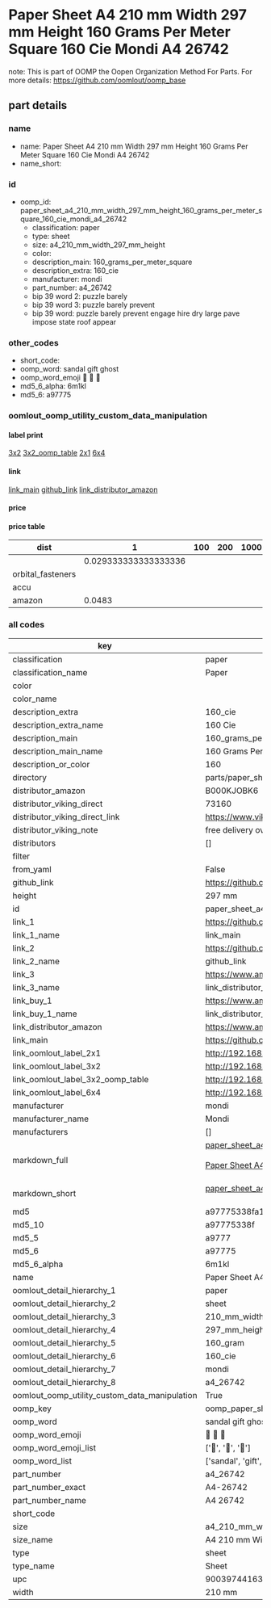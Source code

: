# Paper Sheet A4 210 mm Width 297 mm Height 160 Grams Per Meter Square 160 Cie Mondi A4 26742  

note: This is part of OOMP the Oopen Organization Method For Parts. For more details: https://github.com/oomlout/oomp_base

##  part details





### name
* name: Paper Sheet A4 210 mm Width 297 mm Height 160 Grams Per Meter Square 160 Cie Mondi A4 26742
* name_short: 
### id
* oomp_id: paper_sheet_a4_210_mm_width_297_mm_height_160_grams_per_meter_square_160_cie_mondi_a4_26742
  * classification: paper
  * type: sheet
  * size: a4_210_mm_width_297_mm_height
  * color: 
  * description_main: 160_grams_per_meter_square
  * description_extra: 160_cie
  * manufacturer: mondi
  * part_number: a4_26742
  * bip 39 word 2: puzzle barely
  * bip 39 word 3: puzzle barely prevent
  * bip 39 word: puzzle barely prevent engage hire dry large pave impose state roof appear

### other_codes
* short_code: 
* oomp_word: sandal gift ghost
* oomp_word_emoji :sandal: :gift: :ghost:
* md5_6_alpha: 6m1kl
* md5_6: a97775






### oomlout_oomp_utility_custom_data_manipulation
#### label print
[3x2](http://192.168.1.245:1112/?label=oomp%206m1kl)
[3x2_oomp_table](http://192.168.1.107:1112/?label=oomp%206m1kl)
[2x1](http://192.168.1.242:1112/?label=oomp%206m1kl)
[6x4](http://192.168.1.55:1112/?label=oomp%206m1kl)    

#### link

[link_main](https://github.com/oomlout/oomlout_oomp_current_version_messy/tree/main/parts/paper_sheet_a4_210_mm_width_297_mm_height_160_grams_per_meter_square_160_cie_mondi_a4_26742) [github_link](https://github.com/oomlout/oomlout_oomp_part_src/tree/main/parts/paper_sheet_a4_210_mm_width_297_mm_height_160_grams_per_meter_square_160_cie_mondi_a4_26742) [link_distributor_amazon](https://www.amazon.co.uk/dp/B000KJOBK6)                            

#### price

#### price table
| dist | 1 | 100 | 200 | 1000 | 10000 |
|------|---|-----|-----|------|-------|
|  | 0.029333333333333336 |  |  |  |  |
| orbital_fasteners |  |  |  |  |  | 
| accu |  |  |  |  |  | 
| amazon | 0.0483 |  |  |  |  | 















### all codes 
| key | value |  
| --- | --- |  
| classification | paper |  
| classification_name | Paper |  
| color |  |  
| color_name |  |  
| description_extra | 160_cie |  
| description_extra_name | 160 Cie |  
| description_main | 160_grams_per_meter_square |  
| description_main_name | 160 Grams Per Meter Square |  
| description_or_color | 160 |  
| directory | parts/paper_sheet_a4_210_mm_width_297_mm_height_160_grams_per_meter_square_160_cie_mondi_a4_26742 |  
| distributor_amazon | B000KJOBK6 |  
| distributor_viking_direct | 73160 |  
| distributor_viking_direct_link | https://www.viking-direct.co.uk/en/p/73160 |  
| distributor_viking_note | free delivery over 59 pounds |  
| distributors | [] |  
| filter |  |  
| from_yaml | False |  
| github_link | https://github.com/oomlout/oomlout_oomp_part_src/tree/main/parts/paper_sheet_a4_210_mm_width_297_mm_height_160_grams_per_meter_square_160_cie_mondi_a4_26742 |  
| height | 297 mm |  
| id | paper_sheet_a4_210_mm_width_297_mm_height_160_grams_per_meter_square_160_cie_mondi_a4_26742 |  
| link_1 | https://github.com/oomlout/oomlout_oomp_current_version_messy/tree/main/parts/paper_sheet_a4_210_mm_width_297_mm_height_160_grams_per_meter_square_160_cie_mondi_a4_26742 |  
| link_1_name | link_main |  
| link_2 | https://github.com/oomlout/oomlout_oomp_part_src/tree/main/parts/paper_sheet_a4_210_mm_width_297_mm_height_160_grams_per_meter_square_160_cie_mondi_a4_26742 |  
| link_2_name | github_link |  
| link_3 | https://www.amazon.co.uk/dp/B000KJOBK6 |  
| link_3_name | link_distributor_amazon |  
| link_buy_1 | https://www.amazon.co.uk/dp/B000KJOBK6 |  
| link_buy_1_name | link_distributor_amazon |  
| link_distributor_amazon | https://www.amazon.co.uk/dp/B000KJOBK6 |  
| link_main | https://github.com/oomlout/oomlout_oomp_current_version_messy/tree/main/parts/paper_sheet_a4_210_mm_width_297_mm_height_160_grams_per_meter_square_160_cie_mondi_a4_26742 |  
| link_oomlout_label_2x1 | http://192.168.1.242:1112/?label=oomp%206m1kl |  
| link_oomlout_label_3x2 | http://192.168.1.245:1112/?label=oomp%206m1kl |  
| link_oomlout_label_3x2_oomp_table | http://192.168.1.107:1112/?label=oomp%206m1kl |  
| link_oomlout_label_6x4 | http://192.168.1.55:1112/?label=oomp%206m1kl |  
| manufacturer | mondi |  
| manufacturer_name | Mondi |  
| manufacturers | [] |  
| markdown_full | [paper_sheet_a4_210_mm_width_297_mm_height_160_grams_per_meter_square_160_cie_mondi_a4_26742](https://github.com/oomlout/oomlout_oomp_current_version_messy/tree/main/parts/paper_sheet_a4_210_mm_width_297_mm_height_160_grams_per_meter_square_160_cie_mondi_a4_26742)<br>[](https://github.com/oomlout/oomlout_oomp_current_version_messy/tree/main/parts/paper_sheet_a4_210_mm_width_297_mm_height_160_grams_per_meter_square_160_cie_mondi_a4_26742)<br>[Paper Sheet A4 210 Mm Width 297 Mm Height 160 Grams Per Meter Square 160 Cie Mondi A4 26742](https://github.com/oomlout/oomlout_oomp_current_version_messy/tree/main/parts/paper_sheet_a4_210_mm_width_297_mm_height_160_grams_per_meter_square_160_cie_mondi_a4_26742)<br><br> |  
| markdown_short | [paper_sheet_a4_210_mm_width_297_mm_height_160_grams_per_meter_square_160_cie_mondi_a4_26742](https://github.com/oomlout/oomlout_oomp_current_version_messy/tree/main/parts/paper_sheet_a4_210_mm_width_297_mm_height_160_grams_per_meter_square_160_cie_mondi_a4_26742)<br><br> |  
| md5 | a97775338fa18fa50eb604a55484a577 |  
| md5_10 | a97775338f |  
| md5_5 | a9777 |  
| md5_6 | a97775 |  
| md5_6_alpha | 6m1kl |  
| name | Paper Sheet A4 210 mm Width 297 mm Height 160 Grams Per Meter Square 160 Cie Mondi A4 26742 |  
| oomlout_detail_hierarchy_1 | paper |  
| oomlout_detail_hierarchy_2 | sheet |  
| oomlout_detail_hierarchy_3 | 210_mm_width |  
| oomlout_detail_hierarchy_4 | 297_mm_height |  
| oomlout_detail_hierarchy_5 | 160_gram |  
| oomlout_detail_hierarchy_6 | 160_cie |  
| oomlout_detail_hierarchy_7 | mondi |  
| oomlout_detail_hierarchy_8 | a4_26742 |  
| oomlout_oomp_utility_custom_data_manipulation | True |  
| oomp_key | oomp_paper_sheet_a4_210_mm_width_297_mm_height_160_grams_per_meter_square_160_cie_mondi_a4_26742 |  
| oomp_word | sandal gift ghost |  
| oomp_word_emoji | :sandal: :gift: :ghost: |  
| oomp_word_emoji_list | [':sandal:', ':gift:', ':ghost:'] |  
| oomp_word_list | ['sandal', 'gift', 'ghost'] |  
| part_number | a4_26742 |  
| part_number_exact | A4-26742 |  
| part_number_name | A4 26742 |  
| short_code |  |  
| size | a4_210_mm_width_297_mm_height |  
| size_name | A4 210 mm Width 297 mm Height |  
| type | sheet |  
| type_name | Sheet |  
| upc | 9003974416373 |  
| width | 210 mm |  
